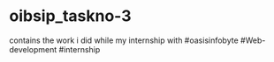 # oibsip_taskno-3
contains the work i did while my internship with #oasisinfobyte  #Web-development #internship
